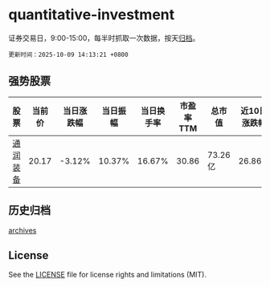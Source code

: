 # quantitative-investment

证券交易日，9:00-15:00，每半时抓取一次数据，按天[归档](archives)。

`更新时间：2025-10-09 14:13:21 +0800`

## 强势股票

|股票|当前价|当日涨跌幅|当日振幅|当日换手率|市盈率TTM|总市值|近10日涨跌幅|
|----|----|----|----|----|----|----|----|
|[通润装备](https://xueqiu.com/S/SZ002150)|20.17|-3.12%|10.37%|16.67%|30.86|73.26亿|26.86%|

## 历史归档

[archives](archives)

## License

See the [LICENSE](LICENSE) file for license rights and limitations (MIT).